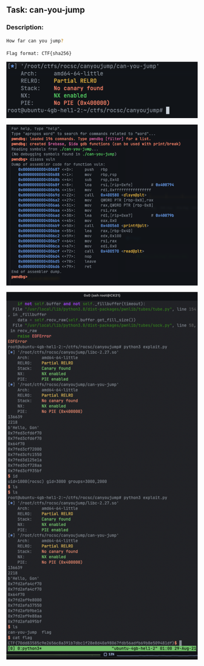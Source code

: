 ## Task: can-you-jump

### Description:
```sh
How far can you jump?

Flag format: CTF{sha256}
```

![ScreenShot](screenshots/Screenshot&#32;2021-08-29&#32;at&#32;15.19.06.png)


![ScreenShot](screenshots/Screenshot&#32;2021-08-29&#32;at&#32;15.20.54.png)


![ScreenShot](screenshots/Screenshot&#32;2021-08-29&#32;at&#32;14.33.09.png)

